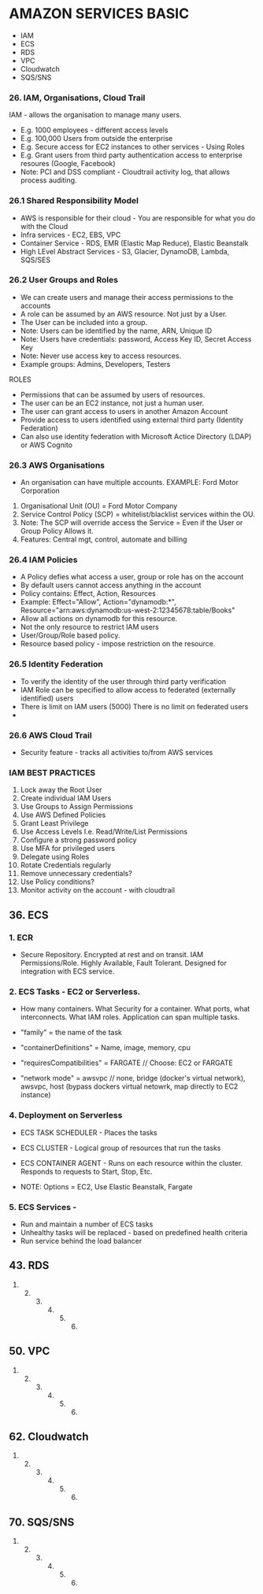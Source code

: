 # AMAZON SERVICES BASIC

- IAM
- ECS
- RDS
- VPC
- Cloudwatch
- SQS/SNS

### 26. IAM, Organisations, Cloud Trail

IAM - allows the organisation to manage many users.

- E.g. 1000 employees - different access levels
- E.g. 100,000 Users from outside the enterprise
- E.g. Secure access for EC2 instances to other services - Using Roles
- E.g. Grant users from third party authentication access to enterprise resoures (Google, Facebook)
- Note: PCI and DSS compliant - Cloudtrail activity log, that allows process auditing.

### 26.1 Shared Responsibility Model

- AWS is responsible for their cloud - You are responsible for what you do with the Cloud
- Infra services - EC2, EBS, VPC
- Container Service - RDS, EMR (Elastic Map Reduce), Elastic Beanstalk
- High LEvel Abstract Services - S3, Glacier, DynamoDB, Lambda, SQS/SES

### 26.2 User Groups and Roles

- We can create users and manage their access permissions to the accounts
- A role can be assumed by an AWS resource. Not just by a User.
- The User can be included into a group.
- Note: Users can be identified by the name, ARN, Unique ID
- Note: Users have credentials: password, Access Key ID, Secret Access Key
- Note: Never use access key to access resources.
- Example groups: Admins, Developers, Testers

ROLES

- Permissions that can be assumed by users of resources.
- The user can be an EC2 instance, not just a human user.
- The user can grant access to users in another Amazon Account
- Provide access to users identified using external third party (Identity Federation)
- Can also use identity federation with Microsoft Actice Directory (LDAP) or AWS Cognito

### 26.3 AWS Organisations

- An organisation can have multiple accounts.
  EXAMPLE: Ford Motor Corporation

1. Organisational Unit (OU) = Ford Motor Company
2. Service Control Policy (SCP) = whitelist/blacklist services within the OU.
3. Note: The SCP will override access the Service = Even if the User or Group Policy Allows it.
4. Features: Central mgt, control, automate and billing

### 26.4 IAM Policies

- A Policy defies what access a user, group or role has on the account
- By default users cannot access anything in the account
- Policy contains: Effect, Action, Resources
- Example: Effect="Allow", Action="dynamodb:\*", Resource="arn:aws:dynamodb:us-west-2:12345678:table/Books"
- Allow all actions on dynamodb for this resource.
- Not the only resource to restrict IAM users
- User/Group/Role based policy.
- Resource based policy - impose restriction on the resource.

### 26.5 Identity Federation

- To verify the identity of the user through third party verification
- IAM Role can be specified to allow access to federated (externally identified) users
- There is limit on IAM users (5000) There is no limit on federated users
-

### 26.6 AWS Cloud Trail

- Security feature - tracks all activities to/from AWS services

### IAM BEST PRACTICES

1. Lock away the Root User
2. Create individual IAM Users
3. Use Groups to Assign Permissions
4. Use AWS Defined Policies
5. Grant Least Privilege
6. Use Access Levels I.e. Read/Write/List Permissions
7. Configure a strong password policy
8. Use MFA for privileged users
9. Delegate using Roles
10. Rotate Credentials regularly
11. Remove unnecessary credentials?
12. Use Policy conditions?
13. Monitor activity on the account - with cloudtrail

## 36. ECS

### 1. ECR

- Secure Repository. Encrypted at rest and on transit. IAM Permissions/Role. Highly Available, Fault Tolerant. Designed for integration with ECS service.

### 2. ECS Tasks - EC2 or Serverless.

- How many containers. What Security for a container. What ports, what interconnects. What IAM roles. Application can span multiple tasks.

- "family" = the name of the task
- "containerDefinitions" = Name, image, memory, cpu
- "requiresCompatibilities" = FARGATE // Choose: EC2 or FARGATE
- "network mode" = awsvpc // none, bridge (docker's virtual network), awsvpc, host (bypass dockers virtual netowrk, map directly to EC2 instance)

### 4. Deployment on Serverless

- ECS TASK SCHEDULER - Places the tasks
- ECS CLUSTER - Logical group of resources that run the tasks
- ECS CONTAINER AGENT - Runs on each resource within the cluster. Responds to requests to Start, Stop, Etc.

- NOTE: Options = EC2, Use Elastic Beanstalk, Fargate

### 5. ECS Services -

- Run and maintain a number of ECS tasks
- Unhealthy tasks will be replaced - based on predefined health criteria
- Run service behind the load balancer

## 43. RDS

1. 2. 3. 4. 5. 6.

## 50. VPC

1. 2. 3. 4. 5. 6.

## 62. Cloudwatch

1. 2. 3. 4. 5. 6.

## 70. SQS/SNS

1. 2. 3. 4. 5. 6.
